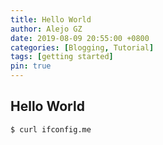 ```yaml
---
title: Hello World
author: Alejo GZ
date: 2019-08-09 20:55:00 +0800
categories: [Blogging, Tutorial]
tags: [getting started]
pin: true
---
```


## Hello World

```bash
$ curl ifconfig.me
```

